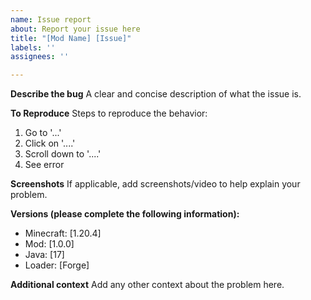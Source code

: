 ```yaml
---
name: Issue report
about: Report your issue here
title: "[Mod Name] [Issue]"
labels: ''
assignees: ''

---
```


**Describe the bug**
A clear and concise description of what the issue is.

**To Reproduce**
Steps to reproduce the behavior:
1. Go to '...'
2. Click on '....'
3. Scroll down to '....'
4. See error

**Screenshots**
If applicable, add screenshots/video to help explain your problem.

**Versions (please complete the following information):**
 - Minecraft: [1.20.4]
 - Mod: [1.0.0]
 - Java: [17]
 - Loader: [Forge]

**Additional context**
Add any other context about the problem here.
